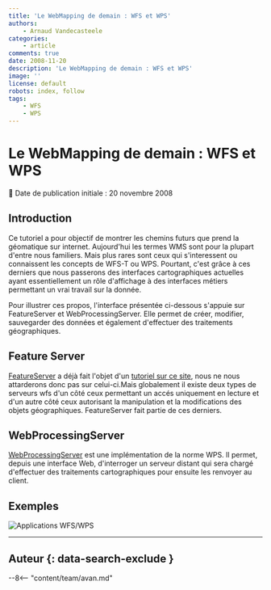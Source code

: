 ```yaml
---
title: 'Le WebMapping de demain : WFS et WPS'
authors:
    - Arnaud Vandecasteele
categories:
    - article
comments: true
date: 2008-11-20
description: 'Le WebMapping de demain : WFS et WPS'
image: ''
license: default
robots: index, follow
tags:
    - WFS
    - WPS
---
```


# Le WebMapping de demain : WFS et WPS

:calendar: Date de publication initiale : 20 novembre 2008

## Introduction

Ce tutoriel a pour objectif de montrer les chemins futurs que prend la géomatique sur internet. Aujourd'hui les termes WMS sont pour la plupart d'entre nous familiers. Mais plus rares sont ceux qui s'interessent ou connaissent les concepts de WFS-T ou WPS. Pourtant, c'est grâce à ces derniers que nous passerons des interfaces cartographiques actuelles ayant essentiellement un rôle d'affichage à des interfaces métiers permettant un vrai travail sur la donnée.

Pour illustrer ces propos, l'interface présentée ci-dessous s'appuie sur FeatureServer et WebProcessingServer. Elle permet de créer, modifier, sauvegarder des données et également d'effectuer des traitements géographiques.

## Feature Server

[FeatureServer](http://featureserver.org/) a déjà fait l'objet d'un [tutoriel sur ce site](2008-09-20_mettre-en-place-un-serveur-wfs-t.md), nous ne nous attarderons donc pas sur celui-ci.Mais globalement il existe deux types de serveurs wfs d'un côté ceux permettant un accés uniquement en lecture et d'un autre côté ceux autorisant la manipulation et la modifications des objets géographiques. FeatureServer fait partie de ces derniers.

## WebProcessingServer

[WebProcessingServer](http://code.google.com/p/webprocessingserver/) est une implémentation de la norme WPS. Il permet, depuis une interface Web, d'interroger un serveur distant qui sera chargé d'effectuer des traitements cartographiques pour ensuite les renvoyer au client.

## Exemples

![Applications WFS/WPS](https://cdn.geotribu.fr/img/articles-blog-rdp/normes/WFS/wfs_wps.jpg)

----

## Auteur {: data-search-exclude }

--8<-- "content/team/avan.md"
